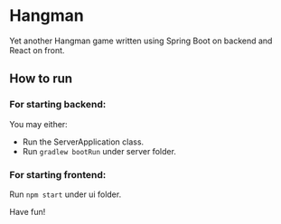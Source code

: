# Hangman

Yet another Hangman game written using Spring Boot on backend and React on front. 

## How to run

### For starting backend: 

You may either:

 - Run the ServerApplication class.
 - Run `gradlew bootRun` under server folder.

### For starting frontend:

  Run `npm start` under ui folder.
  
Have fun!
